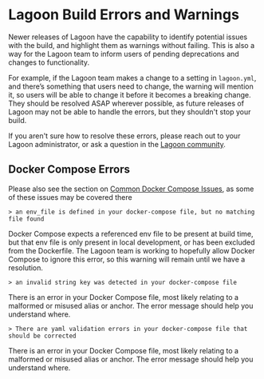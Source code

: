 # Lagoon Build Errors and Warnings

Newer releases of Lagoon have the capability to identify potential issues with the build, and highlight them as warnings without failing. This is also a way for the Lagoon team to inform users of pending deprecations and changes to functionality.

For example, if the Lagoon team makes a change to a setting in `lagoon.yml`, and there’s something that users need to change, the warning will mention it, so users will be able to change it before it becomes a breaking change. They should be resolved ASAP wherever possible, as future releases of Lagoon may not be able to handle the errors, but they shouldn't stop your build.

If you aren't sure how to resolve these errors, please reach out to your Lagoon administrator, or ask a question in the [Lagoon community](../community/discord.md).

## Docker Compose Errors

Please also see the section on [Common Docker Compose Issues](../concepts-basics/docker-compose-yml.md#common-docker-compose-issues), as some of these issues may be covered there

``` shell title="Lagoon Build output indicating env_file error"
> an env_file is defined in your docker-compose file, but no matching file found
```

Docker Compose expects a referenced env file to be present at build time, but that env file is only present in local development, or has been excluded from the Dockerfile. The Lagoon team is working to hopefully allow Docker Compose to ignore this error, so this warning will remain until we have a resolution.

``` shell title="Lagoon Build output indicating string key error"
> an invalid string key was detected in your docker-compose file
```

There is an error in your Docker Compose file, most likely relating to a malformed or misused alias or anchor. The error message should help you understand where.

``` shell title="Lagoon Build output indicating yaml validation error"
> There are yaml validation errors in your docker-compose file that should be corrected
```

There is an error in your Docker Compose file, most likely relating to a malformed or misused alias or anchor. The error message should help you understand where.
